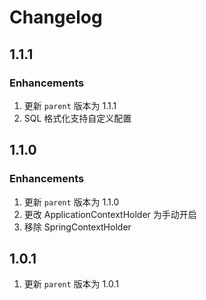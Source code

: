 # Changelog
## 1.1.1
### Enhancements
1. 更新 `parent` 版本为 1.1.1
2. SQL 格式化支持自定义配置

## 1.1.0
### Enhancements
1. 更新 `parent` 版本为 1.1.0
2. 更改 ApplicationContextHolder 为手动开启
3. 移除 SpringContextHolder

## 1.0.1
1. 更新 `parent` 版本为 1.0.1